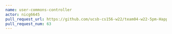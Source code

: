 ```yaml
---
name: user-commons-controller
actor: nicg6645
pull_request_url: https://github.com/ucsb-cs156-w22/team04-w22-5pm-HappyCows/pull/63
pull_request_num: 63
---
```

